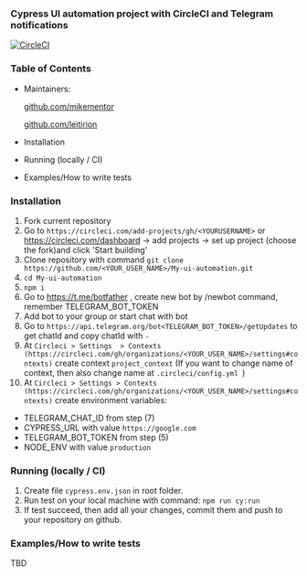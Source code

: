 ### Cypress UI automation project with CircleCI and Telegram notifications
[![CircleCI](https://circleci.com/gh/Leitirion/My_ui_automation.svg?style=svg)](https://circleci.com/gh/Leitirion/My_ui_automation)

### Table of Contents

- Maintainers:

  [github.com/mikementor](https://github.com/mikementor)

  	
		
  [github.com/leitirion](https://github.com/leitirion)
	 
- Installation
- Running (locally / CI)
- Examples/How to write tests

### Installation
 1. Fork current repository
 2. Go to ```https://circleci.com/add-projects/gh/<YOURUSERNAME>``` or 
https://circleci.com/dashboard -> add projects -> set up project (choose the fork)and click  'Start building'
 3. Clone repository with command ```git clone https://github.com/<YOUR_USER_NAME>/My-ui-automation.git```
 4. ```cd My-ui-automation```
 5. ```npm i```
 6. Go to https://t.me/botfather , create new bot by /newbot command, remember TELEGRAM_BOT_TOKEN
 7. Add bot to your group or start chat with bot 
 8. Go to ```https://api.telegram.org/bot<TELEGRAM_BOT_TOKEN>/getUpdates``` to get chatId and copy chatId with ```-```
 9. At ```Circleci > Settings  > Contexts (https://circleci.com/gh/organizations/<YOUR_USER_NAME>/settings#contexts)``` create context ```project_context``` (If you want to change name of context, then also change name at ```.circleci/config.yml ```)
 10. At ```Circleci > Settings > Contexts (https://circleci.com/gh/organizations/<YOUR_USER_NAME>/settings#contexts)``` create environment variables: 
 - TELEGRAM_CHAT_ID from  step (7)
 - CYPRESS_URL with value ```https://google.com```
 - TELEGRAM_BOT_TOKEN from step (5)
 - NODE_ENV with value ```production```

###  Running (locally / CI)
1. Create file ```cypress.env.json``` in root folder.
2. Run test on your local machine with command: ```npm run cy:run```
3. If test succeed, then add all your changes, commit them and push to your repository on github.


### Examples/How to write tests
TBD
 

